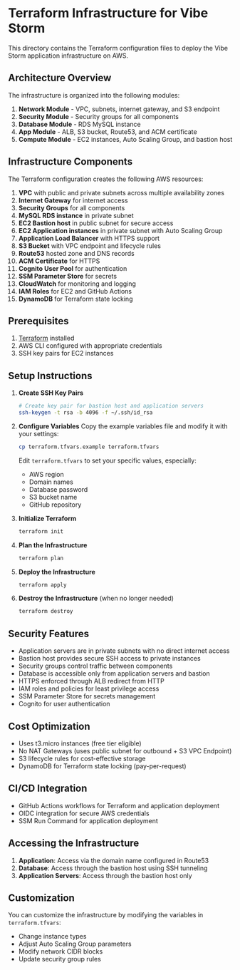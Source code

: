 # Terraform Infrastructure for Vibe Storm

This directory contains the Terraform configuration files to deploy the Vibe Storm application infrastructure on AWS.

## Architecture Overview

The infrastructure is organized into the following modules:

1. **Network Module** - VPC, subnets, internet gateway, and S3 endpoint
2. **Security Module** - Security groups for all components
3. **Database Module** - RDS MySQL instance
4. **App Module** - ALB, S3 bucket, Route53, and ACM certificate
5. **Compute Module** - EC2 instances, Auto Scaling Group, and bastion host

## Infrastructure Components

The Terraform configuration creates the following AWS resources:

1. **VPC** with public and private subnets across multiple availability zones
2. **Internet Gateway** for internet access
3. **Security Groups** for all components
4. **MySQL RDS instance** in private subnet
5. **EC2 Bastion host** in public subnet for secure access
6. **EC2 Application instances** in private subnet with Auto Scaling Group
7. **Application Load Balancer** with HTTPS support
8. **S3 Bucket** with VPC endpoint and lifecycle rules
9. **Route53** hosted zone and DNS records
10. **ACM Certificate** for HTTPS
11. **Cognito User Pool** for authentication
12. **SSM Parameter Store** for secrets
13. **CloudWatch** for monitoring and logging
14. **IAM Roles** for EC2 and GitHub Actions
15. **DynamoDB** for Terraform state locking

## Prerequisites

1. [Terraform](https://www.terraform.io/downloads.html) installed
2. AWS CLI configured with appropriate credentials
3. SSH key pairs for EC2 instances

## Setup Instructions

1. **Create SSH Key Pairs**
   ```bash
   # Create key pair for bastion host and application servers
   ssh-keygen -t rsa -b 4096 -f ~/.ssh/id_rsa
   ```

2. **Configure Variables**
   Copy the example variables file and modify it with your settings:
   ```bash
   cp terraform.tfvars.example terraform.tfvars
   ```
   
   Edit `terraform.tfvars` to set your specific values, especially:
   - AWS region
   - Domain names
   - Database password
   - S3 bucket name
   - GitHub repository

3. **Initialize Terraform**
   ```bash
   terraform init
   ```

4. **Plan the Infrastructure**
   ```bash
   terraform plan
   ```

5. **Deploy the Infrastructure**
   ```bash
   terraform apply
   ```

6. **Destroy the Infrastructure** (when no longer needed)
   ```bash
   terraform destroy
   ```

## Security Features

- Application servers are in private subnets with no direct internet access
- Bastion host provides secure SSH access to private instances
- Security groups control traffic between components
- Database is accessible only from application servers and bastion
- HTTPS enforced through ALB redirect from HTTP
- IAM roles and policies for least privilege access
- SSM Parameter Store for secrets management
- Cognito for user authentication

## Cost Optimization

- Uses t3.micro instances (free tier eligible)
- No NAT Gateways (uses public subnet for outbound + S3 VPC Endpoint)
- S3 lifecycle rules for cost-effective storage
- DynamoDB for Terraform state locking (pay-per-request)

## CI/CD Integration

- GitHub Actions workflows for Terraform and application deployment
- OIDC integration for secure AWS credentials
- SSM Run Command for application deployment

## Accessing the Infrastructure

1. **Application**: Access via the domain name configured in Route53
2. **Database**: Access through the bastion host using SSH tunneling
3. **Application Servers**: Access through the bastion host only

## Customization

You can customize the infrastructure by modifying the variables in `terraform.tfvars`:
- Change instance types
- Adjust Auto Scaling Group parameters
- Modify network CIDR blocks
- Update security group rules
